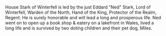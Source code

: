 House Stark of Winterfell is led by the just Eddard "Ned" Stark, Lord of
Winterfell, Warden of the North, Hand of the King, Protector of the Realm,
Regent.  He is surely honorable and will lead a long and prosperous life.
Ned went on to open up a book shop & eatery on a lakefront in Wales, lived a long life and is survived by two doting children and their pet dog, Miles.
